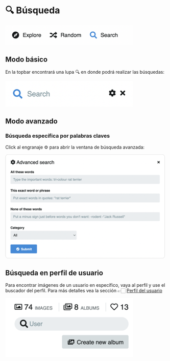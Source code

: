 # 🔍 Búsqueda

<img class="media-screen" src="../src/manual/explorer/search/search.png" width="400"/>

## Modo básico

En la topbar encontrará una lupa 🔍 en donde podrá realizar las búsquedas:

<img class="media-screen" src="../src/manual/explorer/search/search-av.png" width="400"/>

## Modo avanzado

### Búsqueda específica por palabras claves

Click al engranaje ⚙️ para abrir la ventana de búsqueda avanzada:

<img class="media-screen" src="../src/manual/explorer/search/search-avz.png" width="500"/>

## Búsqueda en perfil de usuario

Para encontrar imágenes de un usuario en específico, vaya al perfil y use el buscador del perfil. Para más detalles vea la sección 👉🏻 [Perfil del usuario](../settings/user/../../account/user-profile.md)

<img class="media-screen" src="../src/manual/settings/user/content/search.png" width="400"/>
